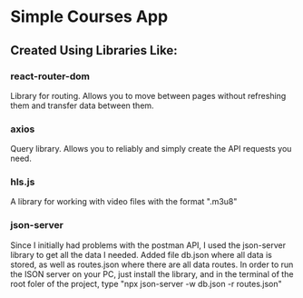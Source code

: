 # Simple Courses App



## Created Using Libraries Like:

### react-router-dom

Library for routing. Allows you to move between pages without refreshing them and transfer data between them.

### axios

Query library. Allows you to reliably and simply create the API requests you need.

### hls.js

A library for working with video files with the format ".m3u8"

### json-server

Since I initially had problems with the postman API, I used the json-server library to get all the data I needed. Added file db.json where all data is stored, as well as routes.json where there are all data routes.
In order to run the ISON server on your PC, just install the library, and in the terminal of the root foler of the project, type "npx json-server -w db.json -r routes.json"
